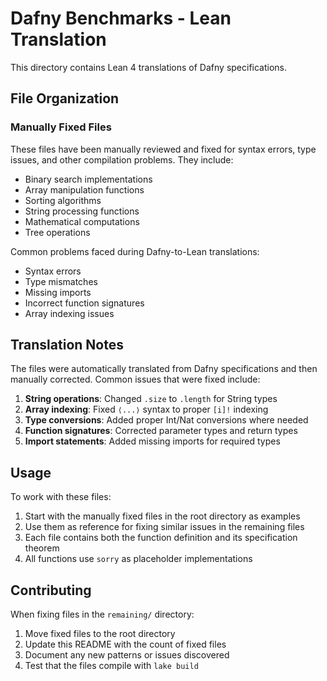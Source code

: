 # Dafny Benchmarks - Lean Translation

This directory contains Lean 4 translations of Dafny specifications.

## File Organization

### Manually Fixed Files 
These files have been manually reviewed and fixed for syntax errors, type issues, and other compilation problems. They include:

- Binary search implementations
- Array manipulation functions
- Sorting algorithms
- String processing functions
- Mathematical computations
- Tree operations

Common problems faced during Dafny-to-Lean translations:

- Syntax errors
- Type mismatches
- Missing imports
- Incorrect function signatures
- Array indexing issues

## Translation Notes

The files were automatically translated from Dafny specifications and then manually corrected. Common issues that were fixed include:

1. **String operations**: Changed `.size` to `.length` for String types
2. **Array indexing**: Fixed `⟨...⟩` syntax to proper `[i]!` indexing
3. **Type conversions**: Added proper Int/Nat conversions where needed
4. **Function signatures**: Corrected parameter types and return types
5. **Import statements**: Added missing imports for required types

## Usage

To work with these files:

1. Start with the manually fixed files in the root directory as examples
2. Use them as reference for fixing similar issues in the remaining files
3. Each file contains both the function definition and its specification theorem
4. All functions use `sorry` as placeholder implementations

## Contributing

When fixing files in the `remaining/` directory:

1. Move fixed files to the root directory
2. Update this README with the count of fixed files
3. Document any new patterns or issues discovered
4. Test that the files compile with `lake build`
